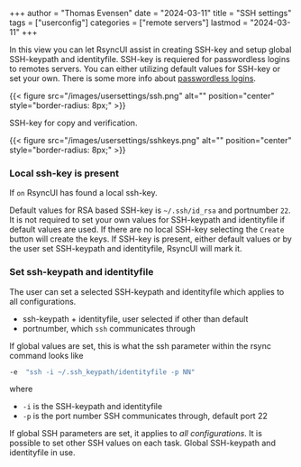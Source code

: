 +++
author = "Thomas Evensen"
date = "2024-03-11"
title =  "SSH settings"
tags = ["userconfig"]
categories = ["remote servers"]
lastmod = "2024-03-11"
+++

In this view you can let RsyncUI assist in creating SSH-key and setup global SSH-keypath and identityfile.
SSH-key is requiered for passwordless logins to remotes servers. You can either utilizing default values
for SSH-key or set your own. There is some more info about [passwordless logins](/docs/passwordless/).

{{< figure src="/images/usersettings/ssh.png" alt="" position="center" style="border-radius: 8px;" >}}

SSH-key for copy and verification.

{{< figure src="/images/usersettings/sshkeys.png" alt="" position="center" style="border-radius: 8px;" >}}

### Local ssh-key is present

If `on` RsyncUI has found a local ssh-key.

Default values for RSA based SSH-key is `~/.ssh/id_rsa` and portnumber `22`. It is not required to set your own values
for SSH-keypath and identityfile if default values are used. If there are no local SSH-key selecting the `Create` button
will create the keys. If SSH-key is present, either default values or by the user set SSH-keypath and identityfile, RsyncUI will
mark it.

### Set ssh-keypath and identityfile

The user can set a selected SSH-keypath and identityfile which applies to all configurations.

- ssh-keypath + identityfile, user selected if other than default
- portnumber, which `ssh` communicates through

If global values are set, this is what the ssh parameter within the rsync command looks like

```bash
-e  "ssh -i ~/.ssh_keypath/identityfile -p NN"
```
where

- `-i` is the SSH-keypath and identityfile
- `-p` is the port number SSH communicates through, default port 22

If global SSH parameters are set, it applies to *all configurations*. It is possible to set other SSH values on each task.
Global SSH-keypath and identityfile in use.
